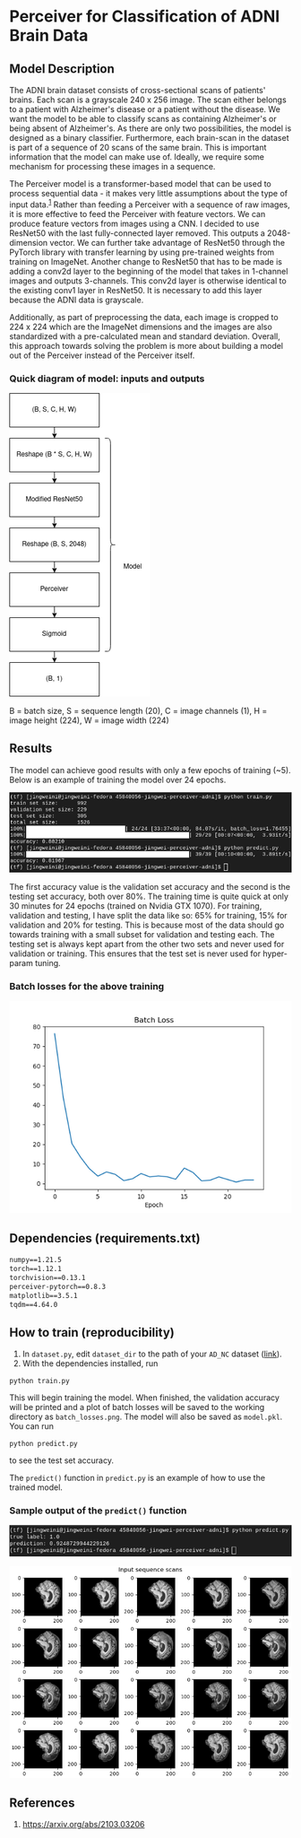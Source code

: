 # Perceiver for Classification of ADNI Brain Data

## Model Description
The ADNI brain dataset consists of cross-sectional scans of patients' brains. Each scan is a grayscale 240 x 256 image. The scan either belongs to a patient with Alzheimer's disease or a patient without the disease. We want the model to be able to classify scans as containing Alzheimer's or being absent of Alzheimer's. As there are only two possibilities, the model is designed as a binary classifier. Furthermore, each brain-scan in the dataset is part of a sequence of 20 scans of the same brain. This is important information that the model can make use of. Ideally, we require some mechanism for processing these images in a sequence.

The Perceiver model is a transformer-based model that can be used to process sequential data - it makes very little assumptions about the type of input data.<sup>[1]</sup> Rather than feeding a Perceiver with a sequence of raw images, it is more effective to feed the Perceiver with feature vectors. We can produce feature vectors from images using a CNN. I decided to use ResNet50 with the last fully-connected layer removed. This outputs a 2048-dimension vector. We can further take advantage of ResNet50 through the PyTorch library with transfer learning by using pre-trained weights from training on ImageNet. Another change to ResNet50 that has to be made is adding a conv2d layer to the beginning of the model that takes in 1-channel images and outputs 3-channels. This conv2d layer is otherwise identical to the existing conv1 layer in ResNet50. It is necessary to add this layer because the ADNI data is grayscale.

Additionally, as part of preprocessing the data, each image is cropped to 224 x 224 which are the ImageNet dimensions and the images are also standardized with a pre-calculated mean and standard deviation. Overall, this approach towards solving the problem is more about building a model out of the Perceiver instead of the Perceiver itself.

### Quick diagram of model: inputs and outputs
![](figures/model.png)

B = batch size, S = sequence length (20), C = image channels (1), H = image height (224), W = image width (224)

## Results
The model can achieve good results with only a few epochs of training (~5). Below is an example of training the model over 24 epochs.

![](figures/training.png)

The first accuracy value is the validation set accuracy and the second is the testing set accuracy, both over 80%. The training time is quite quick at only 30 minutes for 24 epochs (trained on Nvidia GTX 1070). For training, validation and testing, I have split the data like so: 65% for training, 15% for validation and 20% for testing. This is because most of the data should go towards training with a small subset for validation and testing each. The testing set is always kept apart from the other two sets and never used for validation or training. This ensures that the test set is never used for hyper-param tuning.

### Batch losses for the above training

![](figures/batch_losses.png)

## Dependencies (requirements.txt)
```
numpy==1.21.5
torch==1.12.1
torchvision==0.13.1
perceiver-pytorch==0.8.3
matplotlib==3.5.1
tqdm==4.64.0
```

## How to train (reproducibility)
1. In `dataset.py`, edit `dataset_dir` to the path of your `AD_NC` dataset ([link](https://drive.google.com/file/d/1sgGTl6cP8gfUpdBq7_InlURPzGEWfB6-/view?usp=share_link)).
2. With the dependencies installed, run
```
python train.py
```
This will begin training the model. When finished, the validation accuracy will be printed and a plot of batch losses will be saved to the working directory as `batch_losses.png`. The model will also be saved as `model.pkl`. You can run
```
python predict.py
```
to see the test set accuracy.

The `predict()` function in `predict.py` is an example of how to use the trained model.

### Sample output of the `predict()` function
![](figures/predict.png)

![](figures/scans_sequence.png)

[1]: https://arxiv.org/abs/2103.03206

## References
1. https://arxiv.org/abs/2103.03206
